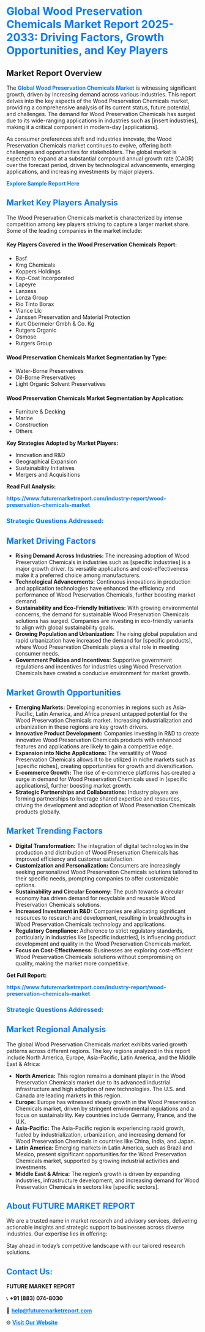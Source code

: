 <h1 style="color: #007BFF;">Global Wood Preservation Chemicals Market Report 2025-2033: Driving Factors, Growth Opportunities, and Key Players</h1>

<section id="overview">
<h2>Market Report Overview</h2>
<p>The <a href="https://www.futuremarketreport.com/industry-report/wood-preservation-chemicals-market" style="color: #007BFF; text-decoration: none;"><strong>Global Wood Preservation Chemicals Market</strong></a> is witnessing significant growth, driven by increasing demand across various industries. This report delves into the key aspects of the Wood Preservation Chemicals market, providing a comprehensive analysis of its current status, future potential, and challenges. The demand for Wood Preservation Chemicals has surged due to its wide-ranging applications in industries such as [insert industries], making it a critical component in modern-day [applications].</p>
<p>As consumer preferences shift and industries innovate, the Wood Preservation Chemicals market continues to evolve, offering both challenges and opportunities for stakeholders. The global market is expected to expand at a substantial compound annual growth rate (CAGR) over the forecast period, driven by technological advancements, emerging applications, and increasing investments by major players.</p>
</section>

<section id="overview">
<p><a href="https://www.futuremarketreport.com/request-sample/reportId=29854" style="color: #007BFF; text-decoration: none;"><strong>Explore Sample Report Here</strong></a></p>
</section>

<section id="key-players">
<h2 style="color: #007BFF;">Market Key Players Analysis</h2>
<p>The Wood Preservation Chemicals market is characterized by intense competition among key players striving to capture a larger market share. Some of the leading companies in the market include:</p>
<h4>Key Players Covered in the Wood Preservation Chemicals Report:</h4>
<ul><li>Basf</li><li>Kmg Chemicals</li><li>Koppers Holdings</li><li>Kop-Coat Incorporated</li><li>Lapeyre</li><li>Lanxess</li><li>Lonza Group</li><li>Rio Tinto Borax</li><li>Viance Llc</li><li>Janssen Preservation and Material Protection</li><li>Kurt Obermeier Gmbh &amp; Co. Kg</li><li>Rutgers Organic</li><li>Osmose</li><li>Rutgers Group</li></ul>
<h4>Wood Preservation Chemicals Market Segmentation by Type:</h4>
<ul><li>Water-Borne Preservatives</li><li>Oil-Borne Preservatives</li><li>Light Organic Solvent Preservatives</li></ul>

<h4>Wood Preservation Chemicals Market Segmentation by Application:</h4>
<ul><li>Furniture &amp; Decking</li><li>Marine</li><li>Construction</li><li>Others</li></ul>
<p><strong>Key Strategies Adopted by Market Players:</strong></p>
<ul>
<li>Innovation and R&D</li>
<li>Geographical Expansion</li>
<li>Sustainability Initiatives</li>
<li>Mergers and Acquisitions</li>
</ul>
</section>

<section>
<p><strong>Read Full Analysis: </strong></p><a href="https://www.futuremarketreport.com/industry-report/wood-preservation-chemicals-market" style="color: #007BFF; text-decoration: none;"><strong>https://www.futuremarketreport.com/industry-report/wood-preservation-chemicals-market</strong></a>
<h3 style="color: #007BFF;">Strategic Questions Addressed:</h3>
</section>

<section id="driving-factors">
<h2 style="color: #007BFF;">Market Driving Factors</h2>
<ul>
<li><strong>Rising Demand Across Industries:</strong> The increasing adoption of Wood Preservation Chemicals in industries such as [specific industries] is a major growth driver. Its versatile applications and cost-effectiveness make it a preferred choice among manufacturers.</li>
<li><strong>Technological Advancements:</strong> Continuous innovations in production and application technologies have enhanced the efficiency and performance of Wood Preservation Chemicals, further boosting market demand.</li>
<li><strong>Sustainability and Eco-Friendly Initiatives:</strong> With growing environmental concerns, the demand for sustainable Wood Preservation Chemicals solutions has surged. Companies are investing in eco-friendly variants to align with global sustainability goals.</li>
<li><strong>Growing Population and Urbanization:</strong> The rising global population and rapid urbanization have increased the demand for [specific products], where Wood Preservation Chemicals plays a vital role in meeting consumer needs.</li>
<li><strong>Government Policies and Incentives:</strong> Supportive government regulations and incentives for industries using Wood Preservation Chemicals have created a conducive environment for market growth.</li>
</ul>
</section>

<section id="growth-opportunities">
<h2 style="color: #007BFF;">Market Growth Opportunities</h2>
<ul>
<li><strong>Emerging Markets:</strong> Developing economies in regions such as Asia-Pacific, Latin America, and Africa present untapped potential for the Wood Preservation Chemicals market. Increasing industrialization and urbanization in these regions are key growth drivers.</li>
<li><strong>Innovative Product Development:</strong> Companies investing in R&D to create innovative Wood Preservation Chemicals products with enhanced features and applications are likely to gain a competitive edge.</li>
<li><strong>Expansion into Niche Applications:</strong> The versatility of Wood Preservation Chemicals allows it to be utilized in niche markets such as [specific niches], creating opportunities for growth and diversification.</li>
<li><strong>E-commerce Growth:</strong> The rise of e-commerce platforms has created a surge in demand for Wood Preservation Chemicals used in [specific applications], further boosting market growth.</li>
<li><strong>Strategic Partnerships and Collaborations:</strong> Industry players are forming partnerships to leverage shared expertise and resources, driving the development and adoption of Wood Preservation Chemicals products globally.</li>
</ul>
</section>

<section id="trending-factors">
<h2 style="color: #007BFF;">Market Trending Factors</h2>
<ul>
<li><strong>Digital Transformation:</strong> The integration of digital technologies in the production and distribution of Wood Preservation Chemicals has improved efficiency and customer satisfaction.</li>
<li><strong>Customization and Personalization:</strong> Consumers are increasingly seeking personalized Wood Preservation Chemicals solutions tailored to their specific needs, prompting companies to offer customizable options.</li>
<li><strong>Sustainability and Circular Economy:</strong> The push towards a circular economy has driven demand for recyclable and reusable Wood Preservation Chemicals solutions.</li>
<li><strong>Increased Investment in R&D:</strong> Companies are allocating significant resources to research and development, resulting in breakthroughs in Wood Preservation Chemicals technology and applications.</li>
<li><strong>Regulatory Compliance:</strong> Adherence to strict regulatory standards, particularly in industries like [specific industries], is influencing product development and quality in the Wood Preservation Chemicals market.</li>
<li><strong>Focus on Cost-Effectiveness:</strong> Businesses are exploring cost-efficient Wood Preservation Chemicals solutions without compromising on quality, making the market more competitive.</li>
</ul>
</section>

<section>
<p><strong>Get Full Report: </strong></p><a href="https://www.futuremarketreport.com/industry-report/wood-preservation-chemicals-market" style="color: #007BFF; text-decoration: none;"><strong>https://www.futuremarketreport.com/industry-report/wood-preservation-chemicals-market</strong></a>
<h3 style="color: #007BFF;">Strategic Questions Addressed:</h3>
</section>


<section id="regional-analysis">
<h2 style="color: #007BFF;">Market Regional Analysis</h2>
<p>The global Wood Preservation Chemicals market exhibits varied growth patterns across different regions. The key regions analyzed in this report include North America, Europe, Asia-Pacific, Latin America, and the Middle East & Africa:</p>
<ul>
<li><strong>North America:</strong> This region remains a dominant player in the Wood Preservation Chemicals market due to its advanced industrial infrastructure and high adoption of new technologies. The U.S. and Canada are leading markets in this region.</li>
<li><strong>Europe:</strong> Europe has witnessed steady growth in the Wood Preservation Chemicals market, driven by stringent environmental regulations and a focus on sustainability. Key countries include Germany, France, and the U.K.</li>
<li><strong>Asia-Pacific:</strong> The Asia-Pacific region is experiencing rapid growth, fueled by industrialization, urbanization, and increasing demand for Wood Preservation Chemicals in countries like China, India, and Japan.</li>
<li><strong>Latin America:</strong> Emerging markets in Latin America, such as Brazil and Mexico, present significant opportunities for the Wood Preservation Chemicals market, supported by growing industrial activities and investments.</li>
<li><strong>Middle East & Africa:</strong> The region’s growth is driven by expanding industries, infrastructure development, and increasing demand for Wood Preservation Chemicals in sectors like [specific sectors].</li>
</ul>
</section>

<footer>
<h2 style="color: #007BFF;">About FUTURE MARKET REPORT</h2>
<p>We are a trusted name in market research and advisory services, delivering actionable insights and strategic support to businesses across diverse industries. Our expertise lies in offering:</p>

<p>Stay ahead in today’s competitive landscape with our tailored research solutions.</p>

<h2 style="color: #007BFF;">Contact Us:</h2>
<p><strong>FUTURE MARKET REPORT</strong></p>
<p>📞 <strong>+91 (883) 074-8030</strong></p>
<p>📧 <strong><a href="mailto:help@futuremarketreport.com" style="color: #007BFF;">help@futuremarketreport.com</a></strong></p>
<p>🌐 <strong><a href="https://www.futuremarketreport.com/" style="color: #007BFF;">Visit Our Website</a></strong></p>
</footer>